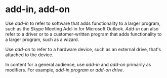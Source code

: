 # add-in, add-on

Use *add-in* to refer to software that adds functionality to a larger program, such as the Skype Meeting Add-in for Microsoft Outlook. *Add-in* can also refer to a driver or to a customer-written program that adds functionality to a larger program, such as a wizard.

Use *add-on* to refer to a hardware device, such as an external drive, that's attached to the device.

In content for a general audience, use *add-in* and *add-on* primarily as modifiers. For example, *add-in program* or *add-on drive*.
